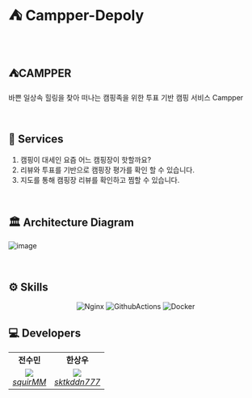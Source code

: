 # ⛺ Campper-Depoly

<br/>

## ⛺CAMPPER

바쁜 일상속 힐링을 찾아 떠나는 캠핑족을 위한 투표 기반 캠핑 서비스 Campper

<br/>

## 🚀 Services

1. 캠핑이 대세인 요즘 어느 캠핑장이 핫할까요?
2. 리뷰와 투표를 기반으로 캠핑장 평가를 확인 할 수 있습니다.
3. 지도를 통해 캠핑장 리뷰를 확인하고 찜할 수 있습니다.

<br/>

## 🏛 Architecture Diagram
![image](https://github.com/camping-us/Campper-Deploy/assets/62806067/4242a4fa-71e6-4a51-b832-64f38e4d55be)

<br/>

## ⚙️ Skills
<div align="center"> 

 ![Nginx](https://img.shields.io/badge/Nginx-009639?style=for-the-badge&logo=Nginx&logoColor=white) ![GithubActions](https://img.shields.io/badge/GithubActions-2088FF?style=for-the-badge&logo=GithubActions&logoColor=white) 
   ![Docker](https://img.shields.io/badge/Docker-2496ED?style=for-the-badge&logo=Docker&logoColor=white)
<br/>
  
</div>
  

## 💻 Developers
<div align="center"> 
<table>
    <tr align="center">
        <td><B>전수민</B></td>
        <td><B>한상우</B></td>
    </tr>
    <tr align="center">
        <td>
            <img src="https://github.com/squirMM.png?size=100">
            <br>
            <a href="https://github.com/squirMM"><I>squirMM</I></a>
        </td>
        <td>
            <img src="https://github.com/sktkddn777.png?size=100">
            <br>
            <a href="https://github.com/sktkddn777"><I>sktkddn777</I></a>
        </td>
    </tr>
</table>
  </div>
